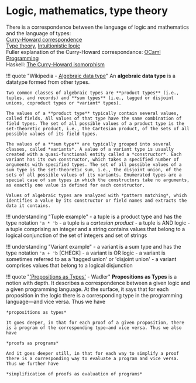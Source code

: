 # Logic, mathematics, type theory

There is a correspondence between the language of logic and mathematics and the language of types:    
[Curry-Howard correspondence](https://en.wikipedia.org/wiki/Curry%E2%80%93Howard_correspondence)    
[Type theory](https://en.wikipedia.org/wiki/Type_theory), [Intuitionistic logic](https://en.wikipedia.org/wiki/Type_theory#Connections_to_foundations)    
Fuller explanation of the Curry-Howard correspondance: [OCaml Programming](https://cs3110.github.io/textbook/chapters/adv/curry-howard.html)    
Haskell: [The Curry-Howard isomorphism](https://en.wikibooks.org/wiki/Haskell/The_Curry%E2%80%93Howard_isomorphism)

!!! quote "Wikipedia - [Algebraic data type](https://en.wikipedia.org/wiki/Algebraic_data_type)"
    An **algebraic data type** is a datatype formed from other types.
    
    Two common classes of algebraic types are **product types** (i.e., tuples, and records) and **sum types** (i.e., tagged or disjoint unions, coproduct types or *variant* types).
    
    The values of a **product type** typically contain several values, called fields. All values of that type have the same combination of field types. The set of all possible values of a product type is the set-theoretic product, i.e., the Cartesian product, of the sets of all possible values of its field types.
    
    The values of a **sum type** are typically grouped into several classes, called *variants*. A value of a variant type is usually created with a quasi-functional entity called a *constructor*. Each variant has its own constructor, which takes a specified number of arguments with specified types. The set of all possible values of a sum type is the set-theoretic sum, i.e., the disjoint union, of the sets of all possible values of its variants. Enumerated types are a special case of sum types in which the constructors take no arguments, as exactly one value is defined for each constructor.
    
    Values of algebraic types are analyzed with *pattern matching*, which identifies a value by its constructor or field names and extracts the data it contains. 
    

!!! understanding "Tuple example"
    - a tuple is a product type and has the type notation `'a * 'b`
    - a tuple is a *cartesian product*
    - a tuple is AND logic
    - a tuple comprising an integer and a string contains values that belong to a logical conjunction of the set of integers and set of strings 

!!! understanding "Variant example"
    - a variant is a sum type and has the type notation `'a + 'b`  [CHECK]
    - a variant is OR logic
    - a variant is sometimes referred to as a 'tagged union' or 'disjoint union'
    - a variant comprises values that belong to a logical disjunction 
    
!!! quote "['Propositions as Types'](https://dl.acm.org/doi/pdf/10.1145/2699407) - Wadler"
    **Propositions as Types** is a notion with depth. It describes a correspondence between a given logic and a given programming language. At the surface, it says that for each proposition in the logic there is a corresponding type in the programming language—and vice versa. Thus we have
    
    *propositions as types*
    
    It goes deeper, in that for each proof of a given proposition, there is a program of the corresponding type—and vice versa. Thus we also have
    
    *proofs as programs*
    
    And it goes deeper still, in that for each way to simplify a proof there is a corresponding way to evaluate a program and vice versa. Thus we further have
    
    *simplification of proofs as evaluation of programs*